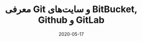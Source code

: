 ---
title: معرفی Git و سایت‌های BitBucket, Github و GitLab
date: "2020-05-17"
description: "معرفی Git و سایت‌های BitBucket, Github و GitLab"
videoSourceURL: https://www.youtube.com/embed/JPGH0KwVl8M
videoTitle: "معرفی Git و سایت‌های BitBucket, Github و GitLab"
cover: cover.jpg
---